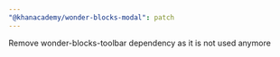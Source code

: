```yaml
---
"@khanacademy/wonder-blocks-modal": patch
---
```


Remove wonder-blocks-toolbar dependency as it is not used anymore
